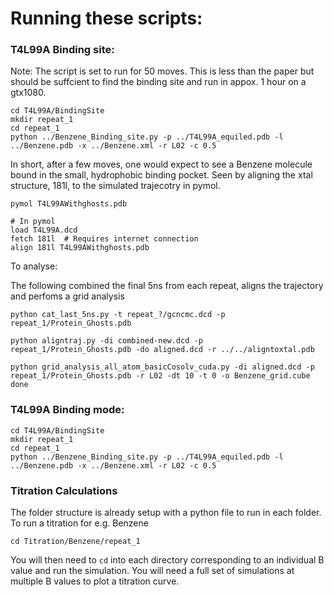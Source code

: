 
# Running these scripts:

### T4L99A Binding site:

Note: The script is set to run for 50 moves. This is less than the paper but should be suffcient to find the binding site and run in appox. 1 hour on a gtx1080.

```
cd T4L99A/BindingSite
mkdir repeat_1
cd repeat_1
python ../Benzene_Binding_site.py -p ../T4L99A_equiled.pdb -l ../Benzene.pdb -x ../Benzene.xml -r L02 -c 0.5
```

In short, after a few moves, one would expect to see a Benzene molecule bound in the small, hydrophobic binding pocket. Seen by aligning the xtal structure, 181l, to the simulated trajecotry in pymol.

```
pymol T4L99AWithghosts.pdb

# In pymol
load T4L99A.dcd
fetch 181l  # Requires internet connection
align 181l T4L99AWithghosts.pdb
```

To analyse:

The following combined the final 5ns from each repeat, aligns the trajectory and perfoms a grid analysis

```
python cat_last_5ns.py -t repeat_?/gcncmc.dcd -p  repeat_1/Protein_Ghosts.pdb

python aligntraj.py -di combined-new.dcd -p  repeat_1/Protein_Ghosts.pdb -do aligned.dcd -r ../../aligntoxtal.pdb

python grid_analysis_all_atom_basicCosolv_cuda.py -di aligned.dcd -p repeat_1/Protein_Ghosts.pdb -r L02 -dt 10 -t 0 -o Benzene_grid.cube
done
```

### T4L99A Binding mode:
```
cd T4L99A/BindingSite
mkdir repeat_1
cd repeat_1
python ../Benzene_Binding_site.py -p ../T4L99A_equiled.pdb -l ../Benzene.pdb -x ../Benzene.xml -r L02 -c 0.5
```

### Titration Calculations
The folder structure is already setup with a python file to run in each folder. To run a titration for e.g. Benzene

```
cd Titration/Benzene/repeat_1
```

You will then need to `cd` into each directory corresponding to an individual B value and run the simulation. You will need a full set of simulations at multiple B values to plot a titration curve. 


